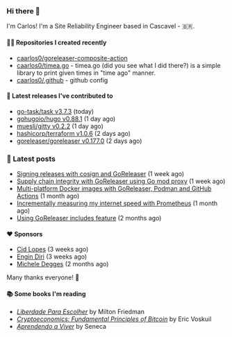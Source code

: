 ### Hi there 👋

I'm Carlos! I'm a Site Reliability Engineer based in Cascavel - 🇧🇷.

#### 👨‍💻 Repositories I created recently
- [caarlos0/goreleaser-composite-action](https://github.com/caarlos0/goreleaser-composite-action)
- [caarlos0/timea.go](https://github.com/caarlos0/timea.go) - timea.go (did you see what I did there?) is a simple library to print given times in &#34;time ago&#34; manner.
- [caarlos0/.github](https://github.com/caarlos0/.github) - github config

#### 🚀 Latest releases I've contributed to


- [go-task/task v3.7.3](https://github.com/go-task/task/releases/tag/v3.7.3) (today)
- [gohugoio/hugo v0.88.1](https://github.com/gohugoio/hugo/releases/tag/v0.88.1) (1 day ago)
- [muesli/gitty v0.2.2](https://github.com/muesli/gitty/releases/tag/v0.2.2) (1 day ago)
- [hashicorp/terraform v1.0.6](https://github.com/hashicorp/terraform/releases/tag/v1.0.6) (2 days ago)
- [goreleaser/goreleaser v0.177.0](https://github.com/goreleaser/goreleaser/releases/tag/v0.177.0) (2 days ago)

### 📄 Latest posts
- [Signing releases with cosign and GoReleaser](https://carlosbecker.com/posts/goreleaser-cosign/) (1 week ago)
- [Supply chain integrity with GoReleaser using Go mod proxy](https://carlosbecker.com/posts/supply-chain-goreleaser-go-mod-proxy/) (1 week ago)
- [Multi-platform Docker images with GoReleaser, Podman and GitHub Actions](https://carlosbecker.com/posts/goreleaser-actions-podman/) (1 month ago)
- [Incrementally measuring my internet speed with Prometheus](https://carlosbecker.com/posts/speedtest-prometheus/) (1 month ago)
- [Using GoReleaser includes feature](https://carlosbecker.com/posts/goreleaser-includes/) (2 months ago)

#### ❤️ Sponsors
- [Cid Lopes](https://github.com/supercid) (3 weeks ago)
- [Engin Diri](https://github.com/dirien) (3 weeks ago)
- [Michele Degges](https://github.com/mdeggies) (2 months ago)

Many thanks everyone! 🙏

#### 📚 Some books I'm reading
- _[Liberdade Para Escolher](https://www.goodreads.com/book/show/17238591-liberdade-para-escolher)_ by Milton Friedman
- _[Cryptoeconomics: Fundamental Principles of Bitcoin](https://www.goodreads.com/book/show/56919322-cryptoeconomics)_ by Eric Voskuil
- _[Aprendendo a Viver](https://www.goodreads.com/book/show/28219486-aprendendo-a-viver)_ by Seneca
